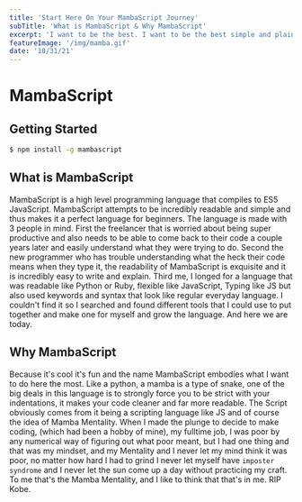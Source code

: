 ```yaml
---
title: 'Start Here On Your MambaScript Journey'
subTitle: 'What is MambaScript & Why MambaScript'
excerpt: 'I want to be the best. I want to be the best simple and plain, thats what drives me - Kobe Bryant'
featureImage: '/img/mamba.gif'
date: '10/31/21'
---
```


# MambaScript

## Getting Started

```bash
$ npm install -g mambascript
```

## What is MambaScript
MambaScript is a high level programming language that compiles to ES5 JavaScript. MambaScript attempts
to be incredibly readable and simple and thus makes it a perfect language for beginners. The language is
made with 3 people in mind. First the freelancer that is worried about being super productive and also needs to be
able to come back to their code a couple years later and easily understand what they were trying to do. Second the
new programmer who has trouble understanding what the heck their code means when they type it, the readability of
MambaScript is exquisite and it is incredibly easy to write and explain. Third me, I longed for a language that was readable
like Python or Ruby, flexible like JavaScript, Typing like JS but also used keywords and syntax that look like regular
everyday language. I couldn't find it so I searched and found different tools that I could use to put together and make one
for myself and grow the language. And here we are today.

## Why MambaScript

Because it's cool it's fun and the name MambaScript embodies what I want to do here the most.
Like a python, a mamba is a type of snake, one of the big deals in this language is to strongly force you to
be strict with your indentations, it makes your code cleaner and far more readable. The Script obviously comes from
it being a scripting language like JS and of course the idea of Mamba Mentality. When I made the plunge to decide to make
coding, (which had been a hobby of mine), my fulltime job, I was poor by any numerical way of figuring out what poor meant, but I had one thing and that was my mindset, and my Mentality and I never let my mind think it was poor, no matter how hard
I had to grind I never let myself have `imposter syndrome` and I never let the sun come up a day without practicing my craft. To me that's the Mamba Mentality, and I like to think that that's in me. RIP Kobe.
